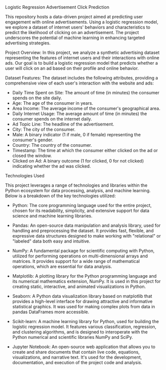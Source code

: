 Logistic Regression Advertisement Click Prediction

This repository hosts a data-driven project aimed at predicting user engagement with online advertisements. Using a logistic regression model, we explore a dataset of internet users' behaviors and characteristics to predict the likelihood of clicking on an advertisement. The project underscores the potential of machine learning in enhancing targeted advertising strategies.

Project Overview:
In this project, we analyze a synthetic advertising dataset representing the features of internet users and their interactions with online ads. Our goal is to build a logistic regression model that predicts whether a user will click on an ad based on their profile and online behavior.

Dataset Features:
The dataset includes the following attributes, providing a comprehensive view of each user's interaction with the website and ads:

- Daily Time Spent on Site: The amount of time (in minutes) the consumer spends on the site daily.
- Age: The age of the consumer in years.
- Area Income: The average income of the consumer's geographical area.
- Daily Internet Usage: The average amount of time (in minutes) the consumer spends on the internet daily.
- Ad Topic Line: The headline of the advertisement.
- City: The city of the consumer.
- Male: A binary indicator (1 if male, 0 if female) representing the consumer's gender.
- Country: The country of the consumer.
- Timestamp: The time at which the consumer either clicked on the ad or closed the window.
- Clicked on Ad: A binary outcome (1 for clicked, 0 for not clicked) indicating whether the ad was clicked.

Technologies Used

This project leverages a range of technologies and libraries within the Python ecosystem for data processing, analysis, and machine learning. Below is a breakdown of the key technologies utilized:

- Python: The core programming language used for the entire project, chosen for its readability, simplicity, and extensive support for data science and machine learning libraries.

- Pandas: An open-source data manipulation and analysis library, used for handling and preprocessing the dataset. It provides fast, flexible, and expressive data structures designed to make working with "relational" or "labeled" data both easy and intuitive.

- NumPy: A fundamental package for scientific computing with Python, utilized for performing operations on multi-dimensional arrays and matrices. It provides support for a wide range of mathematical operations, which are essential for data analysis.

- Matplotlib: A plotting library for the Python programming language and its numerical mathematics extension, NumPy. It is used in this project for creating static, interactive, and animated visualizations in Python.

- Seaborn: A Python data visualization library based on matplotlib that provides a high-level interface for drawing attractive and informative statistical graphics. It was used for making complex plots from data in pandas DataFrames more accessible.

- Scikit-learn: A machine learning library for Python, used for building the logistic regression model. It features various classification, regression, and clustering algorithms, and is designed to interoperate with the Python numerical and scientific libraries NumPy and SciPy.

- Jupyter Notebook: An open-source web application that allows you to create and share documents that contain live code, equations, visualizations, and narrative text. It's used for the development, documentation, and execution of the project code and analysis.
